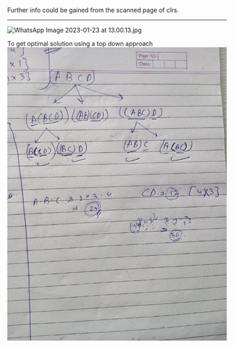 Further info could be gained from the scanned page of clrs.
****************************
![WhatsApp Image 2023-01-23 at 13.00.13.jpg](..%2F..%2F..%2F..%2F..%2F..%2FDocuments%2FWhatsApp%20Image%202023-01-23%20at%2013.00.13.jpg)

To get optimal solution using a top down approach
![img.png](img.png)

